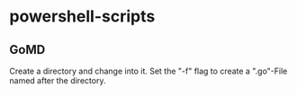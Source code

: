 # powershell-scripts

## GoMD
Create a directory and change into it. Set the "-f" flag to create a ".go"-File named after the directory.
